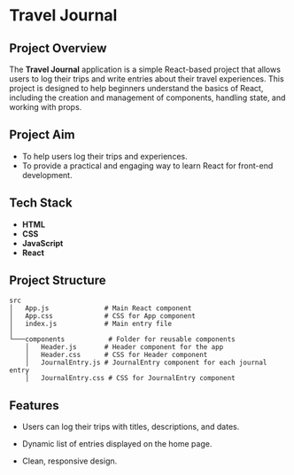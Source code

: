 # Travel Journal

## Project Overview

The **Travel Journal** application is a simple React-based project that allows users to log their trips and write entries about their travel experiences. This project is designed to help beginners understand the basics of React, including the creation and management of components, handling state, and working with props.

## Project Aim

- To help users log their trips and experiences.
- To provide a practical and engaging way to learn React for front-end development.

## Tech Stack

- **HTML**
- **CSS**
- **JavaScript**
- **React**

## Project Structure

```
src
│   App.js              # Main React component
│   App.css             # CSS for App component
│   index.js            # Main entry file
│
└───components           # Folder for reusable components
    │   Header.js       # Header component for the app
    │   Header.css      # CSS for Header component
    │   JournalEntry.js # JournalEntry component for each journal entry
    │   JournalEntry.css # CSS for JournalEntry component
```
## Features

- Users can log their trips with titles, descriptions, and dates.

- Dynamic list of entries displayed on the home page.

- Clean, responsive design.

